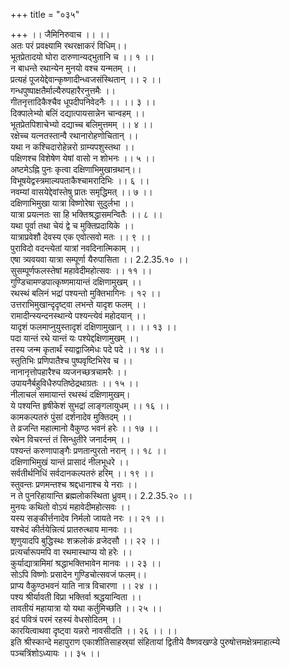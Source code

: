 +++
title = "०३५"

+++
।। जैमिनिरुवाच ।। ।।  
अतः परं प्रवक्ष्यामि रथरक्षाकरं विधिम्।।  
भूतप्रेतादयो घोरा दारुणान्यद्भुतानि च ।। १ ।।  
न बाधन्ते रथान्येन मुनयो वश्च यन्मतम् ।।  
प्रत्यहं पूजयेद्देवान्कृष्णादीन्ध्वजसंस्थितान् ।। २ ।।  
गन्धपुष्पाक्षतैर्माल्यैरुपहारैरनुत्तमैः ।।  
गीतनृत्तादिकैश्चैव धूपदीपनिवेदनैः ।। ।। ३ ।।  
दिक्पालेभ्यो बलिं दद्यात्पायसान्नेन चान्वहम् ।।  
भूतप्रेतपिशाचेभ्यो दद्याच्च बलिमुत्तमम् ।। ४ ।।  
रक्षेच्च यत्नतस्तान्वै रथानारोहणोचितान् ।।  
यथा न कश्चिदारोहेन्नरो ग्राम्यपशुस्तथा ।।  
पक्षिणश्च विशेषेण येषां वासो न शोभनः ।। ५ ।।  
अष्टमेऽह्नि पुनः कृत्वा दक्षिणाभिमुखान्रथान्।।  
विभूषयेद्वस्त्रमाल्यपताकैश्चामरादिभिः ।। ६ ।।  
नवम्यां वासयेद्देवांस्तेषु प्रातः समृद्धिमत् ।। ७ ।।  
दक्षिणाभिमुखा यात्रा विष्णोरेषा सुदुर्लभा ।।  
यात्रा प्रयत्नतः सा हि भक्तिश्रद्धासमन्वितैः ।। ८ ।।  
यथा पूर्वा तथा चेयं द्वे च मुक्तिप्रदायिके ।।  
यात्राप्रवेशौ देवस्य एक एवोत्सवो मतः ।। ९ ।।  
पुराविदो वदन्त्येतां यात्रां नवदिनात्मिकाम् ।।  
एषा त्र्यवयवा यात्रा सम्पूर्णा यैरुपासिता ।। 2.2.35.१० ।।  
सुसम्पूर्णफलस्तेषां महावेदीमहोत्सवः ।। ११ ।।  
गुण्डिचामण्डपात्कृष्णमायान्तं दक्षिणामुखम् ।।  
रथस्थं बलिनं भद्रां पश्यन्तो मुक्तिभागिनः । १२ ।।  
उत्तराभिमुखान्दृदृष्ट्वा लभन्ते यादृश फलम् ।।  
रामादीन्स्यन्दनस्थान्ये पश्यन्त्येवं महोदयान् ।।  
यादृशं फलमाप्नुयुस्तादृशं दक्षिणामुखान् ।। ।। १३ ।।  
पदा यान्तं रथे यान्तं यः पश्येद्दक्षिणामुखम् ।।  
तस्य जन्म कृतार्थं स्याद्वाजिमेधः पदे पदे ।। १४ ।।  
स्तुतिभिः प्रणिपातैश्च पुष्पवृष्टिभिरेव च ।।  
नानानृत्तोपहारैश्च व्यजनच्छत्रचामरैः ।।  
उपायनैर्बहुविधैरुपतिष्ठेद्रथाग्रतः ।। १५ ।।  
नीलाचलं समायान्तं रथस्थं दक्षिणामुखम्।  
ये पश्यन्ति हृषीकेशं सुभद्रां लाङ्गलायुधम् ।। १६ ।।  
कामकल्पतरुं पुंसां दर्शनादेव मुक्तिदम् ।।  
ते व्रजन्ति महात्मानो वैकुण्ठ भवनं हरेः ।। १७ ।।  
रथेन विचरन्तं तं सिन्धुतीरे जनार्दनम् ।।  
पश्यन्तं करुणापाङ्गैः प्रणतान्पुरतो नरान् ।। १८ ।।  
दक्षिणाभिमुखं यान्तं प्रासादं नीलभूधरे ।।  
सर्वतीर्थनिधिं सर्वदानकल्पतरुं हरिम् ।। १९ ।।  
स्तुवन्तः प्रणमन्तश्च श्रद्दधानाश्च ये नराः ।।  
न ते पुनरिहायान्ति ब्रह्मलोकस्थिता ध्रुवम्।। 2.2.35.२० ।।  
मुनयः कथितो वोऽयं महावेदीमहोत्सवः ।।  
यस्य सङ्कीर्त्तनादेव निर्मलो जायते नरः ।। २१ ।।  
यश्चेदं कीर्तयेन्नित्यं प्रातरुत्थाय मानवः ।।  
शृणुयादपि बुद्धिस्थः शक्रलोकं व्रजेदसौ ।। २२ ।।  
प्रत्यर्चारूपमपि वा रथमास्थाप्य यो हरेः ।।  
कुर्याद्यात्रामिमां श्रद्धाभक्तिभावेन मानवः ।। २३ ।।  
सोऽपि विष्णोः प्रसादेन गुण्डिचोत्सवजं फलम्।।  
प्राप्य वैकुण्ठभवनं याति नात्र विचारणा ।। २४ ।।  
पश्य श्रीर्यावती विप्रा भक्तिर्वा श्रद्धयान्विता ।।  
तावतीयं महायात्रा यो यथा कर्तुमिच्छति ।। २५ ।।  
इदं पवित्रं परमं रहस्यं वेधसोदितम् ।।  
कारयित्वाथवा दृष्ट्वा यन्नरो नावसीदति ।। २६ ।। ।।  
इति श्रीस्कान्दे महापुराण एकाशीतिसाहस्र्यां संहितायां द्वितीये वैष्णवखण्डे पुरुषोत्तमक्षेत्रमाहात्म्ये पञ्चत्रिंशोऽध्यायः ।। ३५ ।।